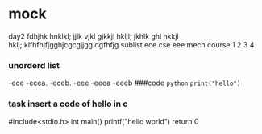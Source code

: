# mock
day2
fdhjhk
hnklkl;
jjlk
vjkl
gjkkjl
hkljl;
jkhlk
ghl
hkkjl
hklj;;klfhfhjfjgghjcgcgjjgg
dgfhfjg
sublist
ece
cse
eee
mech
course 
1
2
3
4
### unorderd list
-ece
-ecea.
-eceb.
-eee
-eeea
-eeeb
###code
```python```
```print("hello")```
### task insert a code of hello in c
#include<stdio.h>
int main()
printf("hello world")
return 0
